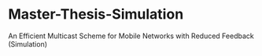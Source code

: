 # Master-Thesis-Simulation
An Efficient Multicast Scheme for Mobile Networks with Reduced Feedback (Simulation)
